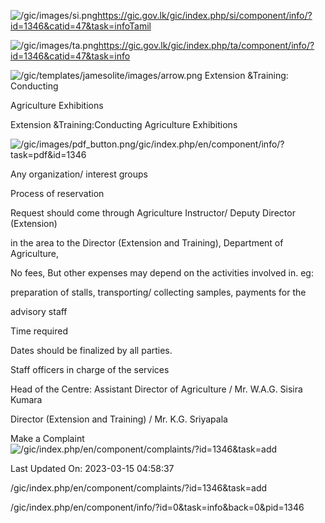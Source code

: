 <!-- Source: https://gic.gov.lk/gic/index.php/en/component/info/?id=1346&catid=47&task=info -->

![/gic/images/si.png](/gic/images/si.png)https://gic.gov.lk/gic/index.php/si/component/info/?id=1346&catid=47&task=infoTamil

![/gic/images/ta.png](/gic/images/ta.png)https://gic.gov.lk/gic/index.php/ta/component/info/?id=1346&catid=47&task=info

![/gic/templates/jamesolite/images/arrow.png](/gic/templates/jamesolite/images/arrow.png) Extension &Training: Conducting

Agriculture Exhibitions

Extension &Training:Conducting Agriculture Exhibitions

![/gic/images/pdf_button.png](/gic/images/pdf_button.png)/gic/index.php/en/component/info/?task=pdf&id=1346

Any organization/ interest groups

Process of reservation

Request should come through Agriculture Instructor/ Deputy Director (Extension)

in the area to the Director (Extension and Training), Department of Agriculture,

No fees, But other expenses may depend on the activities involved in. eg:

preparation of stalls, transporting/ collecting samples, payments for the

advisory staff

Time required

Dates should be finalized by all parties.

Staff officers in charge of the services

Head of the Centre: Assistant Director of Agriculture / Mr. W.A.G. Sisira Kumara

Director (Extension and Training) / Mr. K.G. Sriyapala

Make a Complaint ![/gic/index.php/en/component/complaints/?id=1346&task=add](/gic/index.php/en/component/complaints/?id=1346&task=add)

Last Updated On: 2023-03-15 04:58:37

/gic/index.php/en/component/complaints/?id=1346&task=add

/gic/index.php/en/component/info/?id=0&task=info&back=0&pid=1346